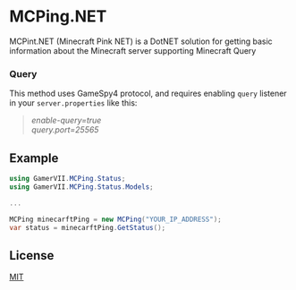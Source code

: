 # MCPing.NET
MCPint.NET (Minecraft Pink NET) is a DotNET solution for getting basic information about the Minecraft server supporting Minecraft Query

### Query
This method uses GameSpy4 protocol, and requires enabling `query` listener in your `server.properties` like this:

> *enable-query=true*<br>
> *query.port=25565*

## Example
```C#
using GamerVII.MCPing.Status;
using GamerVII.MCPing.Status.Models;

...

MCPing minecarftPing = new MCPing("YOUR_IP_ADDRESS");
var status = minecarftPing.GetStatus();
```

## License
[MIT](LICENSE)
